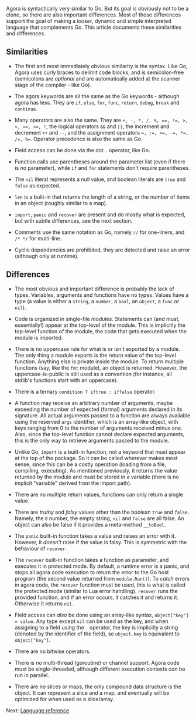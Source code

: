 Agora is syntactically very similar to Go. But its goal is obviously not to be a clone, so there are also important differences. Most of those differences support the goal of making a *looser*, dynamic and simple interpreted language that complements Go. This article documents these similarities and differences.

## Similarities

* The first and most immediately obvious similarity is the syntax. Like Go, Agora uses curly braces to delimit code blocks, and is semicolon-free (semicolons are *optional* and are automatically added at the scanner stage of the compiler - like Go).

* The agora keywords are all the same as the Go keywords - although agora has less. They are `if`, `else`, `for`, `func`, `return`, `debug`, `break` and `continue`. 

* Many operators are also the same. They are `+, -, *, /, %, ==, !=, >, <, >=, <=, !`, the logical operators `&&` and `||`, the increment and decrement `++` and `--`, and the assignment operators `=, :=, +=, -=, *=, /=, %=`. Operator precedence is also the same as Go.

* Field access can be done via the dot `.` operator, like Go.

* Function calls use parentheses around the parameter list (even if there is no parameter), while `if` and `for` statements don't require parentheses.

* The `nil` literal represents a null value, and boolean literals are `true` and `false` as expected.

* `len` is a built-in that returns the length of a string, or the number of items in an object (roughly similar to a map).

* `import`, `panic` and `recover` are present and do mostly what is expected, but with subtle differences, see the next section.

* Comments use the same notation as Go, namely `//` for one-liners, and `/* */` for multi-line.

* Cyclic dependencies are prohibited, they are detected and raise an error (although only at runtime).

## Differences

* The most obvious and important difference is probably the lack of types. Variables, arguments and functions have no types. Values have a type (a value is either a `string`, a `number`, a `bool`, an `object`, a `func` or `nil`).

* Code is organized in single-file *modules*. Statements can (and must, essentially!) appear at the top-level of the module. This is implicitly the top-level function of the module, the code that gets executed when the module is imported.

* There is no uppercase rule for what is or isn't exported by a module. The only thing a module exports is the return value of the top-level function. Anything else is private inside the module. To return multiple functions (say, like the `fmt` module), an object is returned. However, the uppercase-is-public is still used as a convention (for instance, all stdlib's functions start with an uppercase).

* There is a ternary `condition ? iftrue : iffalse` operator.

* A function may receive an arbitrary number of arguments, maybe exceeding the number of expected (formal) arguments declared in its signature. All actual arguments passed to a function are always available using the reserved `args` identifier, which is an array-like object, with keys ranging from 0 to the number of arguments received minus one. Also, since the top-level function cannot declare expected arguments, this is the only way to retrieve arguments passed to the module.

* Unlike Go, `import` is a built-in function, not a keyword that must appear at the top of the package. So it can be called wherever makes most sense, since this can be a costly operation (loading from a file, compiling, executing). As mentioned previously, it returns the value returned by the module and must be stored in a variable (there is no implicit "variable" derived from the import path).

* There are no multiple return values, functions can only return a single value.

* There are *truthy* and *falsy* values other than the boolean `true` and `false`. Namely, the `0` number, the empty string, `nil` and `false` are all false. An object can also be false if it provides a meta-method `__toBool`.

* The `panic` built-in function takes a value and raises an error with it. However, it *doesn't* raise if the value is falsy. This is symmetric with the behaviour of `recover`.

* The `recover` built-in function takes a function as parameter, and executes it in protected mode. By default, a runtime error is a panic, and stops all agora code execution to return the error to the Go host program (the second value returned from `module.Run()`). To *catch* errors in agora code, the `recover` function must be used, this is what is called the protected mode (similar to Lua error handling). `recover` runs the provided function, and if an error occurs, it catches it and returns it. Otherwise it returns `nil`.

* Field access can *also* be done using an array-like syntax, `object["key"] = value`. Any type except `nil` can be used as the key, and when assigning to a field using the `.` operator, the key is implicitly a string (denoted by the identifier of the field), so `object.key` is equivalent to `object["key"]`.

* There are no bitwise operators.

* There is no multi-thread (goroutine) or channel support. Agora code must be single-threaded, although different execution contexts *can* be run in parallel.

* There are no slices or maps, the only compound data structure is the object. It can represent a slice and a map, and eventually will be optimized for when used as a slice/array.

Next: [Language reference][ref]

[ref]: https://github.com/PuerkitoBio/agora/wiki/Language-reference

